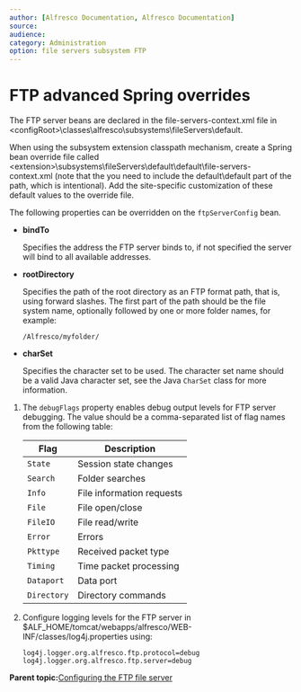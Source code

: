 ```yaml
---
author: [Alfresco Documentation, Alfresco Documentation]
source: 
audience: 
category: Administration
option: file servers subsystem FTP
---
```


# FTP advanced Spring overrides

The FTP server beans are declared in the file-servers-context.xml file in <configRoot\>\\classes\\alfresco\\subsystems\\fileServers\\default.

When using the subsystem extension classpath mechanism, create a Spring bean override file called <extension\>\\subsystems\\fileServers\\default\\default\\file-servers-context.xml \(note that the you need to include the default\\default part of the path, which is intentional\). Add the site-specific customization of these default values to the override file.

The following properties can be overridden on the `ftpServerConfig` bean.

-   **bindTo**

    Specifies the address the FTP server binds to, if not specified the server will bind to all available addresses.

-   **rootDirectory**

    Specifies the path of the root directory as an FTP format path, that is, using forward slashes. The first part of the path should be the file system name, optionally followed by one or more folder names, for example:

    ```
    /Alfresco/myfolder/
    ```

-   **charSet**

    Specifies the character set to be used. The character set name should be a valid Java character set, see the Java `CharSet` class for more information.


1.  The `debugFlags` property enables debug output levels for FTP server debugging. The value should be a comma-separated list of flag names from the following table:

    |**Flag**|**Description**|
    |--------|---------------|
    |`State`|Session state changes|
    |`Search`|Folder searches|
    |`Info`|File information requests|
    |`File`|File open/close|
    |`FileIO`|File read/write|
    |`Error`|Errors|
    |`Pkttype`|Received packet type|
    |`Timing`|Time packet processing|
    |`Dataport`|Data port|
    |`Directory`|Directory commands|

2.  Configure logging levels for the FTP server in $ALF\_HOME/tomcat/webapps/alfresco/WEB-INF/classes/log4j.properties using:

    ```
    log4j.logger.org.alfresco.ftp.protocol=debug
    log4j.logger.org.alfresco.ftp.server=debug
    
    ```


**Parent topic:**[Configuring the FTP file server](../concepts/fileserv-ftp-intro.md)

